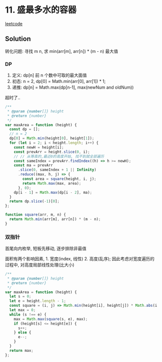 # 11. 盛最多水的容器

[leetcode](https://leetcode-cn.com/problems/container-with-most-water/)

## Solution


转化问题: 寻找 m n, 求 min(arr[m], arr[n]) * (m - n) 最大值

### DP

1. 定义: dp[n] 前 n 个数中可取的最大面值
2. 初态: n = 2, dp[0] = Math.min(arr[0], arr[1]) * 1;
3. 递推: dp[n] = Math.max(dp[n-1], max(newNum and oldNum))

超时了..


```js
/**
 * @param {number[]} height
 * @return {number}
 */
var maxArea = function (height) {
  const dp = [];
  // n = 2
  dp[0] = Math.min(height[0], height[1]);
  for (let i = 2; i < height.length; i++) {
    const newH = height[i];
    const prevArr = height.slice(0, i);
    // // 从等高的,最近0的高度开始, 找不到就全部遍历
    const sameIndex = prevArr.findIndex((h) => h >= newH);
    const ma = prevArr
      .slice(0, sameIndex + 1 || Infinity)
      .reduce((max, h, j) => {
        const area = square(height, i, j);
        return Math.max(max, area);
      }, 0);
    dp[i - 1] = Math.max(dp[i - 2], ma);
  }
  return dp.slice(-1)[0];
};

function square(arr, m, n) {
  return Math.min(arr[m], arr[n]) * (m - n);
}
```

### 双指针

首尾向内枚举, 短板先移动, 逐步排除非最值

面积有两个影响因素, 1. 宽度(index, 线性) 2. 高度(乱序);
因此考虑对宽度遍历的过程中, 对高度局部线性处理(比大小)

```js
/**
 * @param {number[]} height
 * @return {number}
 */
var maxArea = function (height) {
  let s = 0;
  let e = height.length - 1;
  const square = (i, j) => Math.min(height[i], height[j]) * Math.abs(i - j);
  let max = 0;
  while (s !== e) {
    max = Math.max(square(s, e), max);
    if (height[s] <= height[e]) {
      s++;
    } else {
      e--;
    }
  }
  return max;
};

```



